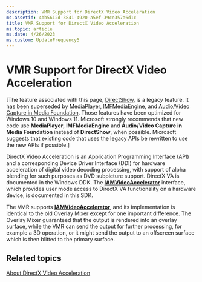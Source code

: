 ```yaml
---
description: VMR Support for DirectX Video Acceleration
ms.assetid: 4bb5612d-3841-4920-a5ef-39ce357a6d1c
title: VMR Support for DirectX Video Acceleration
ms.topic: article
ms.date: 4/26/2023
ms.custom: UpdateFrequency5
---
```


# VMR Support for DirectX Video Acceleration

\[The feature associated with this page, [DirectShow](/windows/win32/directshow/directshow), is a legacy feature. It has been superseded by [MediaPlayer](/uwp/api/Windows.Media.Playback.MediaPlayer), [IMFMediaEngine](/windows/win32/api/mfmediaengine/nn-mfmediaengine-imfmediaengine), and [Audio/Video Capture in Media Foundation](windows/win32/medfound/audio-video-capture-in-media-foundation). Those features have been optimized for Windows 10 and Windows 11. Microsoft strongly recommends that new code use **MediaPlayer**, **IMFMediaEngine** and **Audio/Video Capture in Media Foundation** instead of **DirectShow**, when possible. Microsoft suggests that existing code that uses the legacy APIs be rewritten to use the new APIs if possible.\]

DirectX Video Acceleration is an Application Programming Interface (API) and a corresponding Device Driver Interface (DDI) for hardware acceleration of digital video decoding processing, with support of alpha blending for such purposes as DVD subpicture support. DirectX VA is documented in the Windows DDK. The [**IAMVideoAccelerator**](/previous-versions/windows/desktop/api/videoacc/nn-videoacc-iamvideoaccelerator) interface, which provides user mode access to DirectX VA functionality on a hardware device, is documented in this SDK.

The VMR supports [**IAMVideoAccelerator**](/previous-versions/windows/desktop/api/videoacc/nn-videoacc-iamvideoaccelerator), and its implementation is identical to the old Overlay Mixer except for one important difference. The Overlay Mixer guaranteed that the output is rendered into an overlay surface, while the VMR can send the output for further processing, for example a 3D operation, or it might send the output to an offscreen surface which is then blitted to the primary surface.

## Related topics

<dl> <dt>

[About DirectX Video Acceleration](about-directx-video-acceleration.md)
</dt> </dl>

 

 



